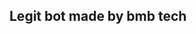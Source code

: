   <a href="https://blogger.googleusercontent.com/img/b/R29vZ2xl/AVvXsEhYhfOO3Y3JNIRiwVYUKPMhMZlbU0fGGFOVh6Xwxp2X3RusIlsSjZnapSVs2wZl8vnE2kFeYgqmQ3oq-ULadhyRk5o0vY-tCGB4R7u98U4lO0YLKhIWn0EoYCmqnCWwFewN4NMVFRXQI6E1G9S1PZ-nZlYTMG5hfNT9qIy660XhlrzcpSSLBEXVELyGzTI/s1024/1002574903.webp" alt="01" border="0" /></a>                     

  ## Legit bot made by bmb tech 
